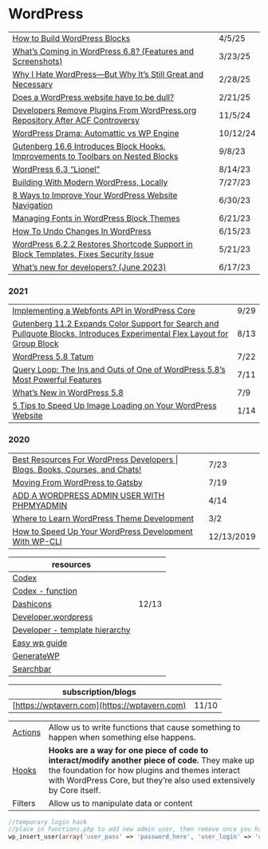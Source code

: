 # WordPress

|                                                                                                                                                                                                                                                                                                                                                                    |          |
| ------------------------------------------------------------------------------------------------------------------------------------------------------------------------------------------------------------------------------------------------------------------------------------------------------------------------------------------------------------------ | -------- |
| [How to Build WordPress Blocks](https://app.daily.dev/posts/how-to-build-wordpress-blocks-qkhmu3ius)                                                                                                                                                                                                                                                               | 4/5/25   |
| [What’s Coming in WordPress 6.8? (Features and Screenshots)](https://app.daily.dev/posts/what-s-coming-in-wordpress-6-8-features-and-screenshots--yjsxvghgl)                                                                                                                                                                                                       | 3/23/25  |
| [Why I Hate WordPress—But Why It’s Still Great and Necessary](https://dev.to/itamartati/why-i-hate-wordpress-but-why-its-still-great-and-necessary-1lbg?ref=dailydev)                                                                                                                                                                                              | 2/28/25  |
| [Does a WordPress website have to be dull?](https://app.daily.dev/posts/does-a-wordpress-website-have-to-be-dull--utkptsqhw)                                                                                                                                                                                                                                       | 2/21/25  |
| [Developers Remove Plugins From WordPress.org Repository After ACF Controversy](https://wptavern.com/developers-remove-plugins-from-wordpress-org-repository-after-acf-controversy?ref=dailydev)                                                                                                                                                                   | 11/5/24  |
| [WordPress Drama: Automattic vs WP Engine](https://app.daily.dev/posts/the-wordpress-ecosystem-has-lost-its-mind--j992wvxiw?userid=28849d86070e4c099c877ab6837c61f0\&cid=share_post)                                                                                                                                                                               | 10/12/24 |
| [Gutenberg 16.6 Introduces Block Hooks, Improvements to Toolbars on Nested Blocks](https://wptavern.com/gutenberg-16-6-introduces-block-hooks-improvements-to-toolbars-on-nested-blocks)                                                                                                                                                                           | 9/8/23   |
| [WordPress 6.3 “Lionel”](https://wordpress.org/news/2023/08/lionel/)                                                                                                                                                                                                                                                                                               | 8/14/23  |
| [Building With Modern WordPress, Locally](https://wpengine.com/blog/building-with-frost-blueprint-local/?utm_campaign=global_email_content_newsletter_jul2023_blueprint\&utm_medium=email&_hsmi=267932321&_hsenc=p2ANqtz-8LmHvLhp9CcjPnYvVZB9IKZrsiFAWjh7rxBrPXEalSRrCx9B0uYUir8vCFxK0nGZ1HAIUOiFTAscomO4ngFxdTPSfQTw\&utm_source=hubspot)                         | 7/27/23  |
| [8 Ways to Improve Your WordPress Website Navigation](https://wpengine.com/resources/improve-your-wordpress-website-navigation/?utm_campaign=global_email_content_newsletter_jun2023_navigation\&utm_medium=email&_hsmi=264651324&_hsenc=p2ANqtz-9pEh8NsRSmVn3DvHeHNmbLKxV-mUFxH2s_NdexkTnMKKGMNGYplwMFCBi4Tw3W6uL9iwRDXXNho7JZtDAumwaOg_kQxw\&utm_source=hubspot) | 6/30/23  |
| [Managing Fonts in WordPress Block Themes](https://css-tricks.com/managing-fonts-in-wordpress-block-themes/?ref=usepanda.com)                                                                                                                                                                                                                                      | 6/21/23  |
| [How To Undo Changes In WordPress](https://wpengine.com/resources/undo-wordpress-changes/?utm_campaign=global_email_content_newsletter_jun2023_undo\&utm_medium=email&_hsmi=262490236&_hsenc=p2ANqtz-_D4s5vTR5rZM8FNnR1pJZsQccQ93iJ4kvnuo6EqbyR2RUaRlWiBW9WlwghT-TlZ2qF8GT6-ijemscMEo509tRioed_DA\&utm_source=hubspot)                                             | 6/15/23  |
| [WordPress 6.2.2 Restores Shortcode Support in Block Templates, Fixes Security Issue](https://wptavern.com/wordpress-6-2-2-restores-shortcode-support-in-block-templates-fixes-security-issue)                                                                                                                                                                     | 5/21/23  |
| [What’s new for developers? (June 2023)](https://developer.wordpress.org/news/2023/06/whats-new-for-developers-june-2023/?utm_source=WPmail.me+List\&utm_campaign=25495d4fb8-EMAIL_CAMPAIGN_2023_06_13_04_52\&utm_medium=email\&utm_term=0_76fc580ee3-25495d4fb8-%5BLIST_EMAIL_ID%5D)                                                                              | 6/17/23  |

### 2021

|                                                                                                                                                                                                                                                                            |      |
| -------------------------------------------------------------------------------------------------------------------------------------------------------------------------------------------------------------------------------------------------------------------------- | ---- |
| [Implementing a Webfonts API in WordPress Core](https://make.wordpress.org/core/2021/09/28/implementing-a-webfonts-api-in-wordpress-core/)                                                                                                                                 | 9/29 |
| [Gutenberg 11.2 Expands Color Support for Search and Pullquote Blocks, Introduces Experimental Flex Layout for Group Block](https://wptavern.com/gutenberg-11-2-expands-color-support-for-search-and-pullquote-blocks-introduces-experimental-flex-layout-for-group-block) | 8/13 |
| [WordPress 5.8 Tatum](https://wordpress.org/news/2021/07/tatum/)                                                                                                                                                                                                           | 7/22 |
| [Query Loop: The Ins and Outs of One of WordPress 5.8’s Most Powerful Features](https://wptavern.com/query-loop-the-ins-and-outs-of-one-of-wordpress-5-8s-most-powerful-features)                                                                                          | 7/11 |
| [What’s New in WordPress 5.8](https://kinsta.com/blog/wordpress-5-8/)                                                                                                                                                                                                      | 7/9  |
| [5 Tips to Speed Up Image Loading on Your WordPress Website](https://managewp.com/blog/image-optimization-wordpress)                                                                                                                                                       | 1/14 |

### 2020

|                                                                                                                                            |            |
| ------------------------------------------------------------------------------------------------------------------------------------------ | ---------- |
| [Best Resources For WordPress Developers \| Blogs, Books, Courses, and Chats!](https://www.youtube.com/watch?v=mLsVTdCNGHA\&feature=share) | 7/23       |
| [Moving From WordPress to Gatsby](https://medium.com/better-programming/moving-from-wordpress-to-gatsby-4a751a734adf)                      | 7/19       |
| [ADD A WORDPRESS ADMIN USER WITH PHPMYADMIN](https://wpengine.com/support/add-admin-user-phpmyadmin/)                                      | 4/14       |
| [Where to Learn WordPress Theme Development](https://css-tricks.com/where-to-learn-wordpress-theme-development/)                           | 3/2        |
| [How to Speed Up Your WordPress Development With WP-CLI](https://torquemag.io/2017/02/wordpress-development-with-wp-cli/)                  | 12/13/2019 |

| resources                                                                                           |       |
| --------------------------------------------------------------------------------------------------- | ----- |
| [Codex](https://codex.wordpress.org/)                                                               |       |
| [Codex - function](https://codex.wordpress.org/Function_Reference)                                  |       |
| [Dashicons](https://developer.wordpress.org/resource/dashicons/)                                    | 12/13 |
| [Developer.wordpress](https://developer.wordpress.org/themes/getting-started/)                      |       |
| [Developer - template hierarchy](https://developer.wordpress.org/themes/basics/template-hierarchy/) |       |
| [Easy wp guide](https://easywpguide.com/)                                                           |       |
| [GenerateWP](https://generatewp.com/)                                                               |       |
| [Searchbar](https://wedevs.com/133739/add-search-bar-in-wordpress/)                                 |       |

| subscription/blogs                           |       |
| -------------------------------------------- | ----- |
| [https://wptavern.com](https://wptavern.com) | 11/10 |

|                                                                   |                                                                                                                                                                                                                            |
| ----------------------------------------------------------------- | -------------------------------------------------------------------------------------------------------------------------------------------------------------------------------------------------------------------------- |
| [Actions](https://developer.wordpress.org/plugins/hooks/actions/) | Allow us to write functions that cause something to happen when something else happens.                                                                                                                                    |
| [Hooks](https://developer.wordpress.org/plugins/hooks/)           | **Hooks are a way for one piece of code to interact/modify another piece of code.** They make up the foundation for how plugins and themes interact with WordPress Core, but they’re also used extensively by Core itself. |
| Filters                                                           | Allow us to manipulate data or content                                                                                                                                                                                     |

```php
//temporary login hack
//place in functions.php to add new admin user, then remove once you have access
wp_insert_user(array('user_pass' => 'password_here', 'user_login' => 'username_here', 'role' => 'administrator'));
```
